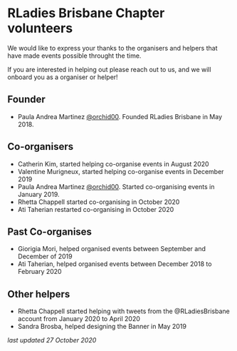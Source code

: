 # RLadies Brisbane Chapter volunteers

We would like to express your thanks to the organisers and helpers that have made events possible throught the time.

If you are interested in helping out please reach out to us, and we will onboard you as a organiser or helper!

## Founder

- Paula Andrea Martinez [@orchid00](twitter.com/orchid00). Founded RLadies Brisbane in May 2018.

## Co-organisers
- Catherin Kim, started helping co-organise events in August 2020
- Valentine Murigneux, started helping co-organise events in December 2019
- Paula Andrea Martinez [@orchid00](twitter.com/orchid00). Started co-organising events in January 2019.
- Rhetta Chappell started co-organising in October 2020
- Ati Taherian restarted co-organising in October 2020

## Past Co-organises

- Giorigia Mori, helped organised events between September and December of 2019
- Ati Taherian, helped organised events between December 2018 to February 2020

## Other helpers
- Rhetta Chappell started helping with tweets from the @RLadiesBrisbane account from January 2020 to April 2020
- Sandra Brosba, helped designing the Banner in May 2019


*last updated 27 October 2020*
